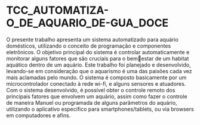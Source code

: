 # TCC_AUTOMATIZA-O_DE_AQUARIO_DE-GUA_DOCE
O presente trabalho apresenta um sistema automatizado para aquário domésticos, 
utilizando o conceito de programação e componentes eletrônicos. O objetivo principal do 
sistema é controlar automaticamente e monitorar alguns fatores que são cruciais para o bemestar de um habitat aquático dentro de um aquário. 
Este trabalho foi planejado e desenvolvido, levando-se em consideração que o aquarismo é 
uma das paixões cada vez mais aclamadas pelo mundo. O sistema é composto basicamente 
por um microcontrolador conectado à rede wi-fi, e alguns sensores e atuadores. Com o 
sistema desenvolvido, é possível obter o controle remoto dos principais fatores que envolvem 
um aquário, assim como fazer o controle de maneira Manuel ou programada de alguns 
parâmetros do aquário, utilizando o aplicativo específico para smartphones/tablets, ou via 
browsers em computadores e afins.


